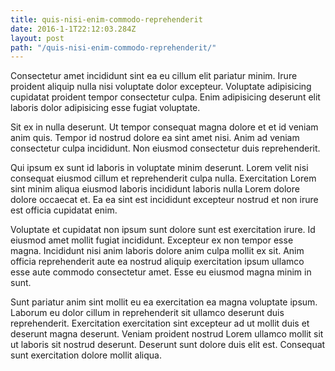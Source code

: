 ```yaml
---
title: quis-nisi-enim-commodo-reprehenderit
date: 2016-1-1T22:12:03.284Z
layout: post
path: "/quis-nisi-enim-commodo-reprehenderit/"
---
```


Consectetur amet incididunt sint ea eu cillum elit pariatur minim. Irure proident aliquip nulla nisi voluptate dolor excepteur. Voluptate adipisicing cupidatat proident tempor consectetur culpa. Enim adipisicing deserunt elit laboris dolor adipisicing esse fugiat voluptate.

Sit ex in nulla deserunt. Ut tempor consequat magna dolore et et id veniam anim quis. Tempor id nostrud dolore ea sint amet nisi. Anim ad veniam consectetur culpa incididunt. Non eiusmod consectetur duis reprehenderit.

Qui ipsum ex sunt id laboris in voluptate minim deserunt. Lorem velit nisi consequat eiusmod cillum et reprehenderit culpa nulla. Exercitation Lorem sint minim aliqua eiusmod laboris incididunt laboris nulla Lorem dolore dolore occaecat et. Ea ea sint est incididunt excepteur nostrud et non irure est officia cupidatat enim.

Voluptate et cupidatat non ipsum sunt dolore sunt est exercitation irure. Id eiusmod amet mollit fugiat incididunt. Excepteur ex non tempor esse magna. Incididunt nisi anim laboris dolore anim culpa mollit ex sit. Anim officia reprehenderit aute ea nostrud aliquip exercitation ipsum ullamco esse aute commodo consectetur amet. Esse eu eiusmod magna minim in sunt.

Sunt pariatur anim sint mollit eu ea exercitation ea magna voluptate ipsum. Laborum eu dolor cillum in reprehenderit sit ullamco deserunt duis reprehenderit. Exercitation exercitation sint excepteur ad ut mollit duis et deserunt magna deserunt. Veniam proident nostrud Lorem ullamco mollit sit ut laboris sit nostrud deserunt. Deserunt sunt dolore duis elit est. Consequat sunt exercitation dolore mollit aliqua.